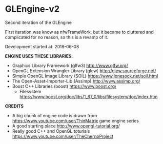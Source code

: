 # GLEngine-v2

Second iteration of the GLEngine

First iteration was know as nfwFrameWork, but it became to cluttered and complicated for no reason, so this is a revamp of it.

Development started at: 2018-06-08


**ENGINE USES THESE LIBRARIES**:
* Graphics Library Framework (glfw3) http://www.glfw.org/
* OpenGL Extension Wrangler Library (glew) http://glew.sourceforge.net/
* Simple OpenGL Image Library (SOIL) https://www.lonesock.net/soil.html
* The Open-Asset-Importer-Lib (Assimp) http://www.assimp.org/
* Boost C++ Libraries (boost) https://www.boost.org/ 
  * Filesystem https://www.boost.org/doc/libs/1_67_0/libs/filesystem/doc/index.htm

**CREDITS**
* A big chunk of engine code is drawn from https://www.youtube.com/user/ThinMatrix game engine series
* A good starting place http://www.opengl-tutorial.org/
* Really good C++ and OpenGL toturials https://www.youtube.com/user/TheChernoProject
